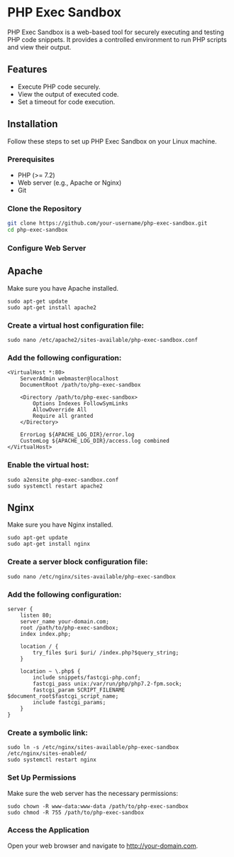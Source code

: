 # PHP Exec Sandbox

PHP Exec Sandbox is a web-based tool for securely executing and testing PHP code snippets. It provides a controlled environment to run PHP scripts and view their output.

## Features

- Execute PHP code securely.
- View the output of executed code.
- Set a timeout for code execution.

## Installation

Follow these steps to set up PHP Exec Sandbox on your Linux machine.

### Prerequisites

- PHP (>= 7.2)
- Web server (e.g., Apache or Nginx)
- Git

### Clone the Repository

```bash
git clone https://github.com/your-username/php-exec-sandbox.git
cd php-exec-sandbox
```

### Configure Web Server
## Apache

Make sure you have Apache installed.
```
sudo apt-get update
sudo apt-get install apache2
```

### Create a virtual host configuration file:
```
sudo nano /etc/apache2/sites-available/php-exec-sandbox.conf
```

### Add the following configuration:
```
<VirtualHost *:80>
    ServerAdmin webmaster@localhost
    DocumentRoot /path/to/php-exec-sandbox

    <Directory /path/to/php-exec-sandbox>
        Options Indexes FollowSymLinks
        AllowOverride All
        Require all granted
    </Directory>

    ErrorLog ${APACHE_LOG_DIR}/error.log
    CustomLog ${APACHE_LOG_DIR}/access.log combined
</VirtualHost>
```

### Enable the virtual host:
```
sudo a2ensite php-exec-sandbox.conf
sudo systemctl restart apache2
```

## Nginx

Make sure you have Nginx installed.
```
sudo apt-get update
sudo apt-get install nginx
```

### Create a server block configuration file:
```
sudo nano /etc/nginx/sites-available/php-exec-sandbox
```

### Add the following configuration:
```
server {
    listen 80;
    server_name your-domain.com;
    root /path/to/php-exec-sandbox;
    index index.php;

    location / {
        try_files $uri $uri/ /index.php?$query_string;
    }

    location ~ \.php$ {
        include snippets/fastcgi-php.conf;
        fastcgi_pass unix:/var/run/php/php7.2-fpm.sock;
        fastcgi_param SCRIPT_FILENAME $document_root$fastcgi_script_name;
        include fastcgi_params;
    }
}
```
### Create a symbolic link:
```
sudo ln -s /etc/nginx/sites-available/php-exec-sandbox /etc/nginx/sites-enabled/
sudo systemctl restart nginx
```
### Set Up Permissions
Make sure the web server has the necessary permissions:
```
sudo chown -R www-data:www-data /path/to/php-exec-sandbox
sudo chmod -R 755 /path/to/php-exec-sandbox
```

### Access the Application
Open your web browser and navigate to http://your-domain.com.
